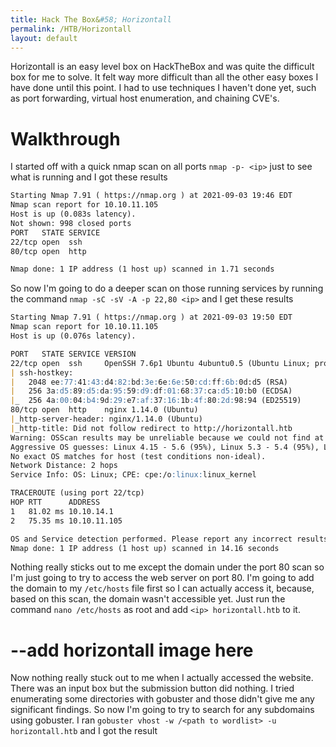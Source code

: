 ```yaml
---
title: Hack The Box&#58; Horizontall
permalink: /HTB/Horizontall
layout: default
---
```


Horizontall is an easy level box on HackTheBox and was quite the difficult box for me to solve. It felt way more difficult than all the other easy boxes I have done until this
point. I had to use techniques I haven't done yet, such as port forwarding, virtual host enumeration, and chaining CVE's.
# Walkthrough
I started off with a quick nmap scan on all ports `nmap -p- <ip>` just to see what is running and I got these results
```markdown
Starting Nmap 7.91 ( https://nmap.org ) at 2021-09-03 19:46 EDT
Nmap scan report for 10.10.11.105
Host is up (0.083s latency).
Not shown: 998 closed ports
PORT   STATE SERVICE
22/tcp open  ssh
80/tcp open  http

Nmap done: 1 IP address (1 host up) scanned in 1.71 seconds
```
So now I'm going to do a deeper scan on those running services by running the command `nmap -sC -sV -A -p 22,80 <ip>` and I get these results
```markdown
Starting Nmap 7.91 ( https://nmap.org ) at 2021-09-03 19:50 EDT
Nmap scan report for 10.10.11.105
Host is up (0.076s latency).

PORT   STATE SERVICE VERSION
22/tcp open  ssh     OpenSSH 7.6p1 Ubuntu 4ubuntu0.5 (Ubuntu Linux; protocol 2.0)
| ssh-hostkey: 
|   2048 ee:77:41:43:d4:82:bd:3e:6e:6e:50:cd:ff:6b:0d:d5 (RSA)
|   256 3a:d5:89:d5:da:95:59:d9:df:01:68:37:ca:d5:10:b0 (ECDSA)
|_  256 4a:00:04:b4:9d:29:e7:af:37:16:1b:4f:80:2d:98:94 (ED25519)
80/tcp open  http    nginx 1.14.0 (Ubuntu)
|_http-server-header: nginx/1.14.0 (Ubuntu)
|_http-title: Did not follow redirect to http://horizontall.htb
Warning: OSScan results may be unreliable because we could not find at least 1 open and 1 closed port
Aggressive OS guesses: Linux 4.15 - 5.6 (95%), Linux 5.3 - 5.4 (95%), Linux 2.6.32 (95%), Linux 5.0 - 5.3 (95%), Linux 3.1 (95%), Linux 3.2 (95%), AXIS 210A or 211 Network Camera (Linux 2.6.17) (94%), ASUS RT-N56U WAP (Linux 3.4) (93%), Linux 3.16 (93%), Linux 5.0 (93%)
No exact OS matches for host (test conditions non-ideal).
Network Distance: 2 hops
Service Info: OS: Linux; CPE: cpe:/o:linux:linux_kernel

TRACEROUTE (using port 22/tcp)
HOP RTT      ADDRESS
1   81.02 ms 10.10.14.1
2   75.35 ms 10.10.11.105

OS and Service detection performed. Please report any incorrect results at https://nmap.org/submit/ .
Nmap done: 1 IP address (1 host up) scanned in 14.16 seconds
```
Nothing really sticks out to me except the domain under the port 80 scan so I'm just going to try to access the web server on port 80. I'm going to add the domain to my `/etc/hosts` file first so I can actually access it, because, based on this scan, the domain wasn't accessible yet. Just run the command `nano /etc/hosts` as root and add `<ip> horizontall.htb` to it.

# --add horizontall image here

Now nothing really stuck out to me when I actually accessed the website. There was an input box but the submission button did nothing. I tried enumerating some directories with gobuster and those didn't give me any significant findings. So now I'm going to try to search for any subdomains using gobuster. I ran
`gobuster vhost -w /<path to wordlist> -u horizontall.htb` and I got the result
